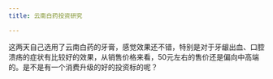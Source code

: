 ```yaml
---
title: 云南白药投资研究

---
```


这两天自己选用了云南白药的牙膏，感觉效果还不错，特别是对于牙龈出血、口腔溃疡的症状有比较好的效果，从销售价格来看，50元左右的售价还是偏向中高端的。是不是有一个消费升级的好的投资标的呢？